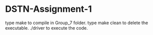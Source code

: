 # DSTN-Assignment-1

type make to compile in Group_7 folder.
type make clean to delete the executable.
./driver to execute the code.
